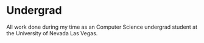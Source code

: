 # Undergrad
All work done during my time as an Computer Science undergrad student at the University of Nevada Las Vegas.
